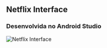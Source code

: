 ## Netflix Interface

### Desenvolvida no Android Studio

![Netflix Interface](https://i.imgur.com/gP6X8gs.png "Netflix Interface")

